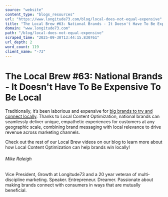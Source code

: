 ```yaml
---
source: "website"
content_type: "blogs_resources"
url: "https://www.longitude73.com/blog/local-does-not-equal-expensive"
title: "The Local Brew #63: National Brands - It Doesn't Have To Be Expensive To Be Local"
domain: "www.longitude73.com"
path: "/blog/local-does-not-equal-expensive"
scraped_time: "2025-09-30T13:44:15.830761"
url_depth: 2
word_count: 119
client_name: "-73"
---
```


# The Local Brew #63: National Brands - It Doesn't Have To Be Expensive To Be Local

Traditionally, it’s been laborious and expensive for [big brands to try and connect locally](/blog/excuses-for-not-doing-local-marketing-dont-stand-up). Thanks to Local Content Optimization, national brands can seamlessly deliver unique, empathetic experiences for customers at any geographic scale, combining brand messaging with local relevance to drive revenue across marketing channels.

Check out the rest of our Local Brew videos on our blog to learn more about how Local Content Optimization can help brands win locally! 

###### Mike Raleigh

Vice President, Growth at Longitude73 and a 20 year veteran of multi-discipline marketing. Speaker. Entrepreneur. Dreamer. Passionate about making brands connect with consumers in ways that are mutually beneficial.
